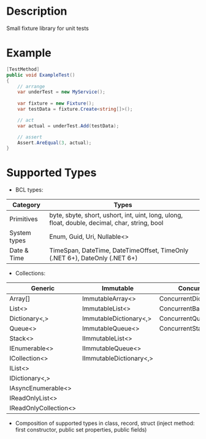 # Description

Small fixture library for unit tests

# Example

```csharp
[TestMethod]
public void ExampleTest()
{
    // arrange
    var underTest = new MyService();
    
    var fixture = new Fixture();
    var testData = fixture.Create<string[]>();

    // act
    var actual = underTest.Add(testData);

    // assert
    Assert.AreEqual(3, actual);
}
```

# Supported Types

- BCL types:

| Category     | Types                                                                                          |
|--------------|------------------------------------------------------------------------------------------------|
| Primitives   | byte, sbyte, short, ushort, int, uint, long, ulong, float, double, decimal, char, string, bool |
| System types | Enum, Guid, Uri, Nullable<>                                                                    |
| Date & Time  | TimeSpan, DateTime, DateTimeOffset, TimeOnly (.NET 6+), DateOnly (.NET 6+)                     |

- Collections:

| Generic               | Immutable               | Concurrent              | Frozen (.NET 8+)    |
|-----------------------|-------------------------|-------------------------|---------------------|
| Array[]               | ImmutableArray<>        | ConcurrentDictionary<,> | FrozenDictionary<,> |
| List<>                | ImmutableList<>         | ConcurrentBag<>         |                     |
| Dictionary<,>         | ImmutableDictionary<,>  | ConcurrentQueue<>       |                     |
| Queue<>               | ImmutableQueue<>        | ConcurrentStack<>       |                     |
| Stack<>               | IImmutableList<>        |                         |                     |
| IEnumerable<>         | IImmutableQueue<>       |                         |                     |
| ICollection<>         | IImmutableDictionary<,> |                         |                     |
| IList<>               |                         |                         |                     |
| IDictionary<,>        |                         |                         |                     |
| IAsyncEnumerable<>    |                         |                         |                     |
| IReadOnlyList<>       |                         |                         |                     |
| IReadOnlyCollection<> |                         |                         |                     |

- Composition of supported types in class, record, struct (inject method: first constructor, public set properties, public fields)
